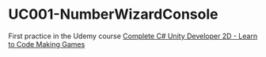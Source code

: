 # UC001-NumberWizardConsole
First practice in the Udemy course [Complete C# Unity Developer 2D - Learn to Code Making Games](https://www.udemy.com/unitycourse/)
